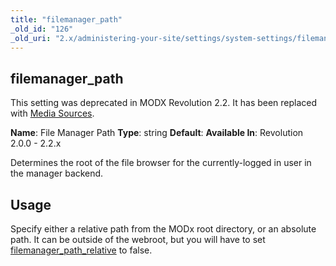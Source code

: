 ```yaml
---
title: "filemanager_path"
_old_id: "126"
_old_uri: "2.x/administering-your-site/settings/system-settings/filemanager_path"
---
```


## filemanager\_path

This setting was deprecated in MODX Revolution 2.2. It has been replaced with [Media Sources](building-sites/media-sources).

**Name**: File Manager Path
**Type**: string
**Default**:
**Available In**: Revolution 2.0.0 - 2.2.x

Determines the root of the file browser for the currently-logged in user in the manager backend.

## Usage

Specify either a relative path from the MODx root directory, or an absolute path. It can be outside of the webroot, but you will have to set [filemanager\_path\_relative](building-sites/settings/filemanager_path_relative "filemanager_path_relative") to false.
